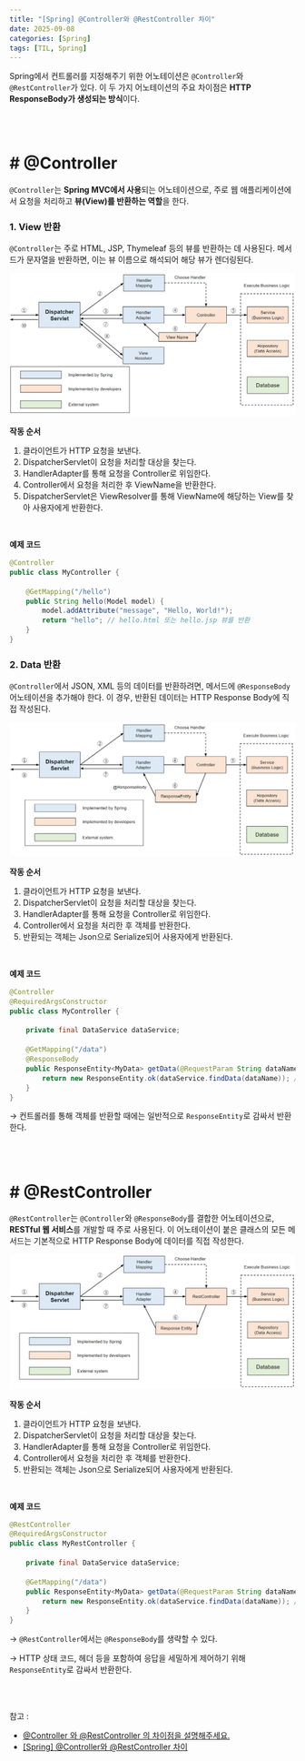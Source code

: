 ```yaml
---
title: "[Spring] @Controller와 @RestController 차이"
date: 2025-09-08
categories: [Spring]
tags: [TIL, Spring]
---
```


Spring에서 컨트롤러를 지정해주기 위한 어노테이션은 `@Controller`와 `@RestController`가 있다. 이 두 가지 어노테이션의 주요 차이점은 **HTTP ResponseBody가 생성되는 방식**이다.

<br /><br />

# # @Controller

`@Controller`는 **Spring MVC에서 사용**되는 어노테이션으로, 주로 웹 애플리케이션에서 요청을 처리하고 **뷰(View)를 반환하는 역할**을 한다.

### 1. View 반환

`@Controller`는 주로 HTML, JSP, Thymeleaf 등의 뷰를 반환하는 데 사용된다. 메서드가 문자열을 반환하면, 이는 뷰 이름으로 해석되어 해당 뷰가 렌더링된다.

![img](/assets/img/til/cs/@controller_view.png)

**작동 순서**
1. 클라이언트가 HTTP 요청을 보낸다.
2. DispatcherServlet이 요청을 처리할 대상을 찾는다.
3. HandlerAdapter를 통해 요청을 Controller로 위임한다.
4. Controller에서 요청을 처리한 후 ViewName을 반환한다.
5. DispatcherServlet은 ViewResolver를 통해 ViewName에 해당하는 View를 찾아 사용자에게 반환한다.

<br />

**예제 코드**
```java
@Controller
public class MyController {
    
    @GetMapping("/hello")
    public String hello(Model model) {
        model.addAttribute("message", "Hello, World!");
        return "hello"; // hello.html 또는 hello.jsp 뷰를 반환
    }
}
```

### 2. Data 반환

`@Controller`에서 JSON, XML 등의 데이터를 반환하려면, 메서드에 `@ResponseBody` 어노테이션을 추가해야 한다. 이 경우, 반환된 데이터는 HTTP Response Body에 직접 작성된다.

![img](/assets/img/til/cs/@controller_data.png)

**작동 순서**
1. 클라이언트가 HTTP 요청을 보낸다.
2. DispatcherServlet이 요청을 처리할 대상을 찾는다.
3. HandlerAdapter를 통해 요청을 Controller로 위임한다.
4. Controller에서 요청을 처리한 후 객체를 반환한다.
5. 반환되는 객체는 Json으로 Serialize되어 사용자에게 반환된다.

<br />

**예제 코드**
```java
@Controller
@RequiredArgsConstructor
public class MyController {

    private final DataService dataService;
    
    @GetMapping("/data")
    @ResponseBody
    public ResponseEntity<MyData> getData(@RequestParam String dataName) {
        return new ResponseEntity.ok(dataService.findData(dataName)); // JSON 형태로 반환
    }
}
```
→ 컨트롤러를 통해 객체를 반환할 때에는 일반적으로 `ResponseEntity`로 감싸서 반환한다.


<br /><br />

# # @RestController

`@RestController`는 `@Controller`와 `@ResponseBody`를 결합한 어노테이션으로, **RESTful 웹 서비스**를 개발할 때 주로 사용된다. 이 어노테이션이 붙은 클래스의 모든 메서드는 기본적으로 HTTP Response Body에 데이터를 직접 작성한다.

![img](/assets/img/til/cs/@restController.png)

**작동 순서**
1. 클라이언트가 HTTP 요청을 보낸다.
2. DispatcherServlet이 요청을 처리할 대상을 찾는다.
3. HandlerAdapter를 통해 요청을 Controller로 위임한다.
4. Controller에서 요청을 처리한 후 객체를 반환한다.
5. 반환되는 객체는 Json으로 Serialize되어 사용자에게 반환된다.

<br />

**예제 코드**
```java
@RestController
@RequiredArgsConstructor
public class MyRestController {

    private final DataService dataService;
    
    @GetMapping("/data")
    public ResponseEntity<MyData> getData(@RequestParam String dataName) {
        return new ResponseEntity.ok(dataService.findData(dataName)); // JSON 형태로 반환
    }
}
```
→ `@RestController`에서는 `@ResponseBody`를 생략할 수 있다.

→ HTTP 상태 코드, 헤더 등을 포함하여 응답을 세밀하게 제어하기 위해 `ResponseEntity`로 감싸서 반환한다.

<br /><br />

참고 : 
- [@Controller 와 @RestController 의 차이점을 설명해주세요.](https://www.maeil-mail.kr/question/12)
- [[Spring] @Controller와 @RestController 차이](https://mangkyu.tistory.com/49)
